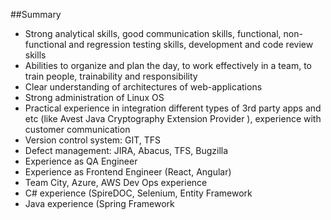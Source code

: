 ##Summary

* Strong analytical skills, good communication skills, functional, non-functional and regression testing skills, development and code review skills
* Abilities to organize and plan the day, to work effectively in a team, to train people, trainability and responsibility
* Clear understanding of architectures of web-applications
* Strong administration of Linux OS
* Practical experience in integration different types of 3rd party apps and etc (like Avest Java Cryptography Extension Provider ), experience with customer communication
* Version control system: GIT, TFS
* Defect management: JIRA, Abacus, TFS, Bugzilla
* Experience as QA Engineer
* Experience as Frontend Engineer (React, Angular)
* Team City, Azure, AWS Dev Ops experience
* C# experience (SpireDOC, Selenium, Entity Framework
* Java experience (Spring Framework